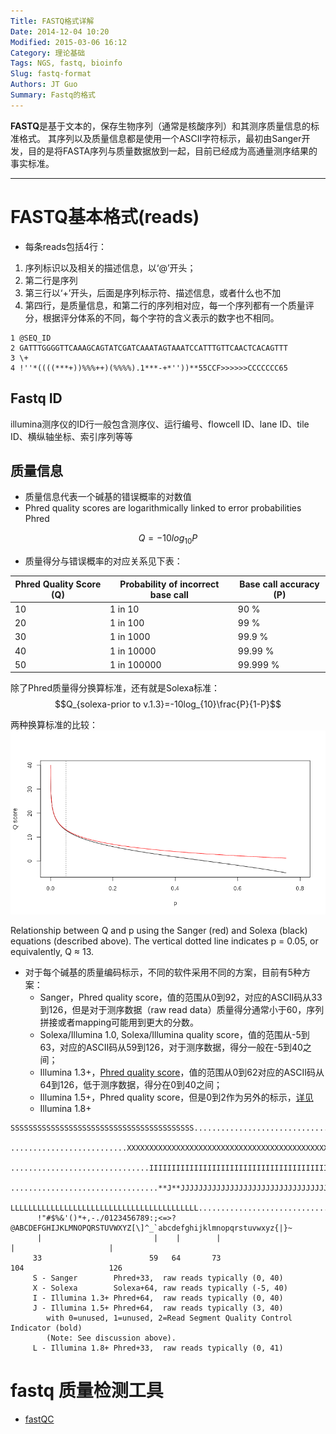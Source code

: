 ```yaml
---
Title: FASTQ格式详解
Date: 2014-12-04 10:20
Modified: 2015-03-06 16:12
Category: 理论基础
Tags: NGS, fastq, bioinfo
Slug: fastq-format
Authors: JT Guo
Summary: Fastq的格式
---
```


**FASTQ**是基于文本的，保存生物序列（通常是核酸序列）和其测序质量信息的标准格式。
其序列以及质量信息都是使用一个ASCII字符标示，最初由Sanger开发，目的是将FASTA序列与质量数据放到一起，目前已经成为高通量测序结果的事实标准。

---

# FASTQ基本格式(reads)

* 每条reads包括4行：

1. 序列标识以及相关的描述信息，以‘@’开头；
2. 第二行是序列
3. 第三行以‘+’开头，后面是序列标示符、描述信息，或者什么也不加
4. 第四行，是质量信息，和第二行的序列相对应，每一个序列都有一个质量评分，根据评分体系的不同，每个字符的含义表示的数字也不相同。

```text
1 @SEQ_ID
2 GATTTGGGGTTCAAAGCAGTATCGATCAAATAGTAAATCCATTTGTTCAACTCACAGTTT
3 \+
4 !''*((((***+))%%%++)(%%%%).1***-+*''))**55CCF>>>>>>CCCCCCC65
```

## Fastq ID

illumina测序仪的ID行一般包含测序仪、运行编号、flowcell ID、lane ID、tile ID、横纵轴坐标、索引序列等等

## 质量信息

* 质量信息代表一个碱基的错误概率的对数值
* Phred quality scores are logarithmically linked to error probabilities Phred

$$Q=-10log_{10}P$$

* 质量得分与错误概率的对应关系见下表：

Phred Quality Score (Q) | Probability of incorrect base call | Base call accuracy (P)
---|---|---
10 | 1 in 10 | 90 %
20 | 1 in 100 | 99 %
30 | 1 in 1000 | 99.9 %
40 | 1 in 10000 | 99.99 %
50 | 1 in 100000 | 99.999 %

除了Phred质量得分换算标准，还有就是Solexa标准：
$$Q_{solexa-prior to v.1.3}=-10log_{10}\frac{P}{1-P}$$

两种换算标准的比较：
![compare](./images/fastq_quality_compare.png)

Relationship between Q and p using the Sanger (red) and Solexa (black)
equations (described above). The vertical dotted line indicates p = 0.05, or
equivalently, Q ≈ 13.

* 对于每个碱基的质量编码标示，不同的软件采用不同的方案，目前有5种方案：
  * Sanger，Phred quality score，值的范围从0到92，对应的ASCII码从33到126，但是对于测序数据（raw read data）质量得分通常小于60，序列拼接或者mapping可能用到更大的分数。
  * Solexa/Illumina 1.0, Solexa/Illumina quality score，值的范围从-5到63，对应的ASCII码从59到126，对于测序数据，得分一般在-5到40之间；
  * Illumina 1.3+，[Phred quality score](http://en.wikipedia.org/wiki/Phred_quality_score)，值的范围从0到62对应的ASCII码从64到126，低于测序数据，得分在0到40之间；
  * Illumina 1.5+，Phred quality score，但是0到2作为另外的标示，[详见](http://solexaqa.sourceforge.net/questions.htm#illumina)
  * Illumina 1.8+

```text
SSSSSSSSSSSSSSSSSSSSSSSSSSSSSSSSSSSSSSSSS.....................................................
      ..........................XXXXXXXXXXXXXXXXXXXXXXXXXXXXXXXXXXXXXXXXXXXXXX......................
      ...............................IIIIIIIIIIIIIIIIIIIIIIIIIIIIIIIIIIIIIIIII......................
      .................................**J**JJJJJJJJJJJJJJJJJJJJJJJJJJJJJJJJJJJJJJ......................
      LLLLLLLLLLLLLLLLLLLLLLLLLLLLLLLLLLLLLLLLLL....................................................
      !"#$%&'()*+,-./0123456789:;<=>?@ABCDEFGHIJKLMNOPQRSTUVWXYZ[\]^_`abcdefghijklmnopqrstuvwxyz{|}~
      |                         |    |        |                              |                     |
     33                        59   64       73                            104                   126
     S - Sanger        Phred+33,  raw reads typically (0, 40)
     X - Solexa        Solexa+64, raw reads typically (-5, 40)
     I - Illumina 1.3+ Phred+64,  raw reads typically (0, 40)
     J - Illumina 1.5+ Phred+64,  raw reads typically (3, 40)
        with 0=unused, 1=unused, 2=Read Segment Quality Control Indicator (bold)
        (Note: See discussion above).
     L - Illumina 1.8+ Phred+33,  raw reads typically (0, 41)
```

# fastq 质量检测工具

* [fastQC](/BioKits/fastqc)
